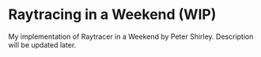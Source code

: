 # Raytracing in a Weekend (WIP)

My implementation of Raytracer in a Weekend by Peter Shirley.
Description will be updated later.
